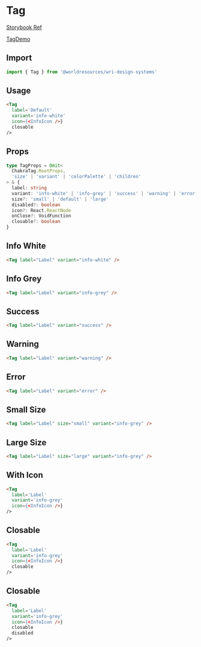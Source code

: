 # Tag

[Storybook Ref](https://wri.github.io/wri-design-systems/?path=/docs/forms-tag--docs)

[TagDemo](https://github.com/wri/wri-design-systems/blob/main/src/components/Tag/TagDemo.tsx)

## Import

```js
import { Tag } from '@worldresources/wri-design-systems'
```

## Usage

```html
<Tag
  label='Default'
  variant='info-white'
  icon={<InfoIcon />}
  closable
/>
```

## Props

```ts
type TagProps = Omit<
  ChakraTag.RootProps,
  'size' | 'variant' | 'colorPalette' | 'children'
> & {
  label: string
  variant: 'info-white' | 'info-grey' | 'success' | 'warning' | 'error'
  size?: 'small' | 'default' | 'large'
  disabled?: boolean
  icon?: React.ReactNode
  onClose?: VoidFunction
  closable?: boolean
}
```

## Info White

```html
<Tag label="Label" variant="info-white" />
```

## Info Grey

```html
<Tag label="Label" variant="info-grey" />
```

## Success

```html
<Tag label="Label" variant="success" />
```

## Warning

```html
<Tag label="Label" variant="warning" />
```

## Error

```html
<Tag label="Label" variant="error" />
```

## Small Size

```html
<Tag label="Label" size="small" variant="info-grey" />
```

## Large Size

```html
<Tag label="Label" size="large" variant="info-grey" />
```

## With Icon

```html
<Tag
  label='Label'
  variant='info-grey'
  icon={<InfoIcon />}
/>
```

## Closable

```html
<Tag
  label='Label'
  variant='info-grey'
  icon={<InfoIcon />}
  closable
/>
```

## Closable

```html
<Tag
  label='Label'
  variant='info-grey'
  icon={<InfoIcon />}
  closable
  disabled
/>
```
